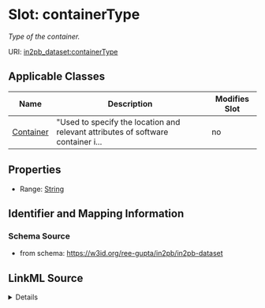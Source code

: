 # Slot: containerType


_Type of the container._



URI: [in2pb_dataset:containerType](https://w3id.org/ree-gupta/in2pb/in2pb-datasetcontainerType)



<!-- no inheritance hierarchy -->




## Applicable Classes

| Name | Description | Modifies Slot |
| --- | --- | --- |
[Container](Container.md) | "Used to specify the location and relevant attributes of software container i... |  no  |







## Properties

* Range: [String](String.md)





## Identifier and Mapping Information







### Schema Source


* from schema: https://w3id.org/ree-gupta/in2pb/in2pb-dataset




## LinkML Source

<details>
```yaml
name: containerType
description: Type of the container.
from_schema: https://w3id.org/ree-gupta/in2pb/in2pb-dataset
close_mappings:
- openminds:type
- bids:[placeholder]
rank: 1000
alias: containerType
domain_of:
- Container
range: string

```
</details>